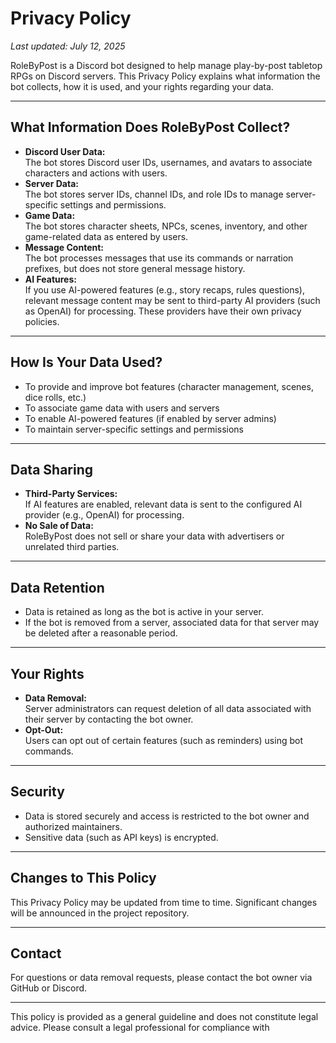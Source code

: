 # Privacy Policy

_Last updated: July 12, 2025_

RoleByPost is a Discord bot designed to help manage play-by-post tabletop RPGs on Discord servers. This Privacy Policy explains what information the bot collects, how it is used, and your rights regarding your data.

---

## What Information Does RoleByPost Collect?

- **Discord User Data:**  
  The bot stores Discord user IDs, usernames, and avatars to associate characters and actions with users.
- **Server Data:**  
  The bot stores server IDs, channel IDs, and role IDs to manage server-specific settings and permissions.
- **Game Data:**  
  The bot stores character sheets, NPCs, scenes, inventory, and other game-related data as entered by users.
- **Message Content:**  
  The bot processes messages that use its commands or narration prefixes, but does not store general message history.
- **AI Features:**  
  If you use AI-powered features (e.g., story recaps, rules questions), relevant message content may be sent to third-party AI providers (such as OpenAI) for processing. These providers have their own privacy policies.

---

## How Is Your Data Used?

- To provide and improve bot features (character management, scenes, dice rolls, etc.)
- To associate game data with users and servers
- To enable AI-powered features (if enabled by server admins)
- To maintain server-specific settings and permissions

---

## Data Sharing

- **Third-Party Services:**  
  If AI features are enabled, relevant data is sent to the configured AI provider (e.g., OpenAI) for processing.
- **No Sale of Data:**  
  RoleByPost does not sell or share your data with advertisers or unrelated third parties.

---

## Data Retention

- Data is retained as long as the bot is active in your server.
- If the bot is removed from a server, associated data for that server may be deleted after a reasonable period.

---

## Your Rights

- **Data Removal:**  
  Server administrators can request deletion of all data associated with their server by contacting the bot owner.
- **Opt-Out:**  
  Users can opt out of certain features (such as reminders) using bot commands.

---

## Security

- Data is stored securely and access is restricted to the bot owner and authorized maintainers.
- Sensitive data (such as API keys) is encrypted.

---

## Changes to This Policy

This Privacy Policy may be updated from time to time. Significant changes will be announced in the project repository.

---

## Contact

For questions or data removal requests, please contact the bot owner via GitHub or Discord.

---

This policy is provided as a general guideline and does not constitute legal advice. Please consult a legal professional for compliance with
